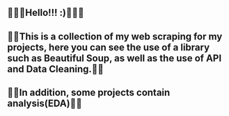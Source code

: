 🐼🐼🐼Hello!!! :)🐼🐼🐼
--
🐨🐨This is a collection of my web scraping for my projects, here you can see the use of a library such as Beautiful Soup, as well as the use of API and 
Data Cleaning.🐨🐨
--
🐲🐲In addition, some projects contain analysis(EDA)🐲🐲
--

